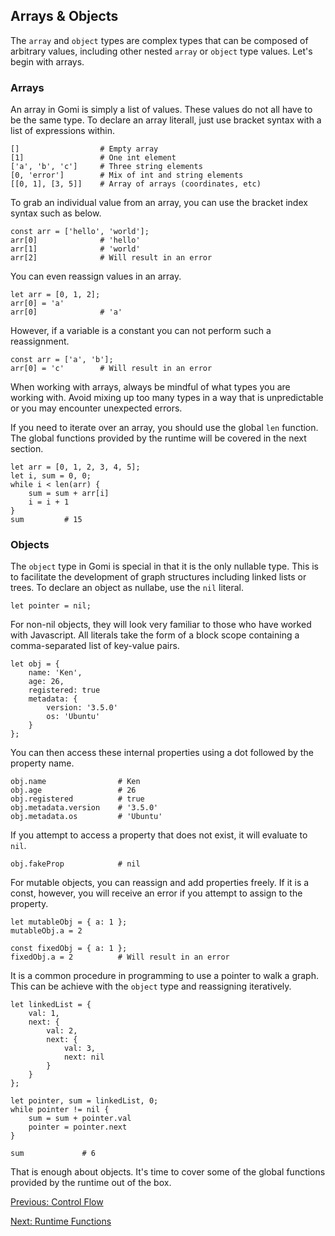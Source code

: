## Arrays & Objects

The `array` and `object` types are complex types that can be composed of arbitrary values, including other nested `array` or `object` type values. Let's begin with arrays.

### Arrays

An array in Gomi is simply a list of values. These values do not all have to be the same type. To declare an array literall, just use bracket syntax with a list of expressions within.

```
[]                  # Empty array
[1]                 # One int element
['a', 'b', 'c']     # Three string elements
[0, 'error']        # Mix of int and string elements
[[0, 1], [3, 5]]    # Array of arrays (coordinates, etc)
```
To grab an individual value from an array, you can use the bracket index syntax such as below.
```
const arr = ['hello', 'world'];
arr[0]              # 'hello'
arr[1]              # 'world'
arr[2]              # Will result in an error
```
You can even reassign values in an array.
```
let arr = [0, 1, 2];
arr[0] = 'a'
arr[0]              # 'a'
```
However, if a variable is a constant you can not perform such a reassignment.
```
const arr = ['a', 'b'];
arr[0] = 'c'        # Will result in an error
```
When working with arrays, always be mindful of what types you are working with. Avoid mixing up too many types in a way that is unpredictable or you may encounter unexpected errors.

If you need to iterate over an array, you should use the global `len` function. The global functions provided by the runtime will be covered in the next section.

```
let arr = [0, 1, 2, 3, 4, 5];
let i, sum = 0, 0;
while i < len(arr) {
    sum = sum + arr[i]
    i = i + 1
}
sum         # 15
```

### Objects

The `object` type in Gomi is special in that it is the only nullable type. This is to facilitate the development of graph structures including linked lists or trees. To declare an object as nullabe, use the `nil` literal.
```
let pointer = nil;
```
For non-nil objects, they will look very familiar to those who have worked with Javascript. All literals take the form of a block scope containing a comma-separated list of key-value pairs.
```
let obj = {
    name: 'Ken',
    age: 26,
    registered: true
    metadata: {
        version: '3.5.0'
        os: 'Ubuntu'
    }
};
```
You can then access these internal properties using a dot followed by the property name.
```
obj.name                # Ken
obj.age                 # 26
obj.registered          # true
obj.metadata.version    # '3.5.0'
obj.metadata.os         # 'Ubuntu'
```
If you attempt to access a property that does not exist, it will evaluate to `nil`.
```
obj.fakeProp            # nil
```
For mutable objects, you can reassign and add properties freely. If it is a const, however, you will receive an error if you attempt to assign to the property.
```
let mutableObj = { a: 1 };
mutableObj.a = 2

const fixedObj = { a: 1 };
fixedObj.a = 2          # Will result in an error
```
It is a common procedure in programming to use a pointer to walk a graph. This can be achieve with the `object` type and reassigning iteratively.
```
let linkedList = {
    val: 1,
    next: {
        val: 2,
        next: {
            val: 3,
            next: nil
        }
    }
};

let pointer, sum = linkedList, 0;
while pointer != nil {
    sum = sum + pointer.val
    pointer = pointer.next
}

sum             # 6
```
That is enough about objects. It's time to cover some of the global functions provided by the runtime out of the box.

[Previous: Control Flow](./control-flow.md)

[Next: Runtime Functions](./runtime-functions.md)